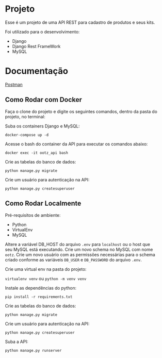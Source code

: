 # Projeto

Esse é um projeto de uma API REST para cadastro de produtos e seus kits.

Foi utilizado para o desenvolvimento:

- Django
- Django Rest FrameWork
- MySQL

# Documentação

[Postman](https://documenter.getpostman.com/view/7778735/TVRg6Umz)

## Como Rodar com Docker

Faça o clone do projeto e digite os seguintes comandos, dentro da pasta do projeto, no terminal:

Suba os containers Django e MySQL:

```
docker-compose up -d
```

Acesse o bash do container da API para executar os comandos abaixo:

```
docker exec -it ootz_api bash
```

Crie as tabelas do banco de dados:

```
python manage.py migrate
```

Crie um usuário para autenticação na API:

```
python manage.py createsuperuser
```

## Como Rodar Localmente

Pré-requisitos de ambiente:

- Python
- VirtualEnv
- MySQL

Altere a variável DB_HOST do arquivo `.env` para `localhost` ou o host que seu MySQL está executando.
Crie um novo schema no MySQL com nome `ootz`.
Crie um novo usuário com as permissões necessárias para o schema criado conforme as variáveis `DB_USER` e `DB_PASSWORD` do arquivo `.env`.

Crie uma virtual env na pasta do projeto:

`virtualenv venv` ou `python -m venv venv`

Instale as dependências do python:

```
pip install -r requirements.txt
```

Crie as tabelas do banco de dados:

```
python manage.py migrate
```

Crie um usuário para autenticação na API:

```
python manage.py createsuperuser
```

Suba a API:

```
python manage.py runserver
```
